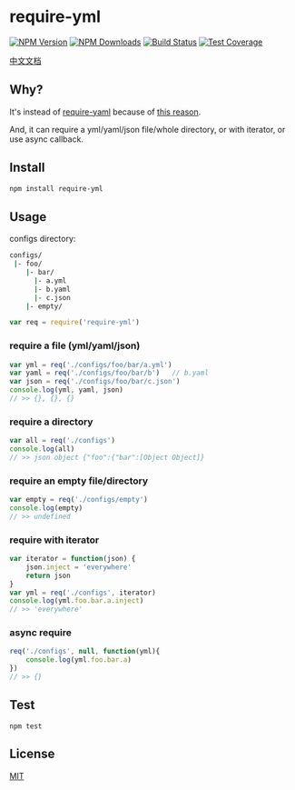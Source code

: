 # require-yml

[![NPM Version][npm-image]][npm-url]
[![NPM Downloads][downloads-image]][downloads-url]
[![Build Status][travis-image]][travis-url]
[![Test Coverage][coveralls-image]][coveralls-url]

[中文文档](./README.zh-Cn.md)

## Why?

It's instead of [require-yaml](https://www.npmjs.com/package/require-yaml) because of [this reason](http://nodejs.org/api/globals.html#globals_require_extensions).

And, it can require a yml/yaml/json file/whole directory, or with iterator, or use async callback.

## Install

```bash
npm install require-yml
```

## Usage

configs directory:
```bash
configs/
 |- foo/
    |- bar/
      |- a.yml
      |- b.yaml
      |- c.json
    |- empty/
```
```javascript
var req = require('require-yml')
```

### require a file (yml/yaml/json)

```javascript
var yml = req('./configs/foo/bar/a.yml')
var yaml = req('./configs/foo/bar/b')	// b.yaml
var json = req('./configs/foo/bar/c.json')
console.log(yml, yaml, json)
// >> {}, {}, {}
```

### require a directory

```javascript
var all = req('./configs')
console.log(all)
// >> json object {"foo":{"bar":[Object Object]}
```

### require an empty file/directory

```javascript
var empty = req('./configs/empty')
console.log(empty)
// >> undefined
```

### require with iterator

```javascript
var iterator = function(json) {
	json.inject = 'everywhere'
	return json
}
var yml = req('./configs', iterator)
console.log(yml.foo.bar.a.inject)
// >> 'everywhere'
```

### async require

```javascript
req('./configs', null, function(yml){
	console.log(yml.foo.bar.a)
})
// >> {}
```

## Test

```
npm test
```

## License

[MIT](LICENSE)

[npm-image]: https://img.shields.io/npm/v/require-yml.svg?style=flat
[npm-url]: https://npmjs.org/package/require-yml
[travis-image]: https://travis-ci.org/cutsin/require-yml.svg
[travis-url]: https://travis-ci.org/cutsin/require-yml
[downloads-image]: https://img.shields.io/npm/dm/require-yml.svg?style=flat
[downloads-url]: https://npmjs.org/package/require-yml
[coveralls-image]: https://img.shields.io/coveralls/cutsin/require-yml.svg?style=flat
[coveralls-url]: https://coveralls.io/r/cutsin/require-yml